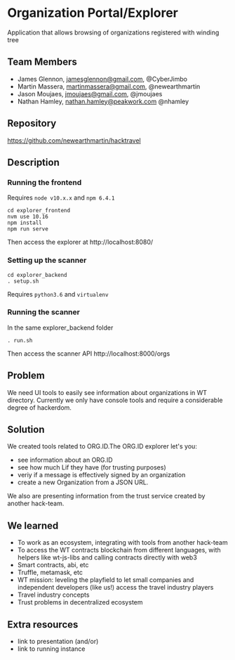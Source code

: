 # Organization Portal/Explorer
Application that allows browsing of organizations registered with winding tree

## Team Members

* James Glennon, jamesglennon@gmail.com, @CyberJimbo
* Martin Massera, martinmassera@gmail.com, @newearthmartin
* Jason Moujaes, jmoujaes@gmail.com, @jmoujaes
* Nathan Hamley, nathan.hamley@peakwork.com @nhamley

## Repository

https://github.com/newearthmartin/hacktravel

## Description


### Running the frontend
Requires `node v10.x.x` and `npm 6.4.1`

```
cd explorer_frontend
nvm use 10.16
npm install
npm run serve
```

Then access the explorer at http://localhost:8080/

### Setting up the scanner

```
cd explorer_backend
. setup.sh
```

Requires `python3.6` and `virtualenv`

### Running the scanner

In the same explorer_backend folder
```
. run.sh
```
Then access the scanner API http://localhost:8000/orgs


## Problem

We need UI tools to easily see information about organizations in WT directory. Currently we only have console tools and require a considerable degree of hackerdom.

## Solution

We created tools related to ORG.ID.The ORG.ID explorer let's you:
 * see information about an ORG.ID
 * see how much Lif they have (for trusting purposes)
 * veriy if a message is effectively signed by an organization
 * create a new Organization from a JSON URL.

We also are presenting information from the trust service created by another hack-team.

## We learned

* To work as an ecosystem, integrating with tools from another hack-team
* To access the WT contracts blockchain from different languages, with helpers like wt-js-libs and calling contracts directly with web3
* Smart contracts, abi, etc
* Truffle, metamask, etc
* WT mission: leveling the playfield to let small companies and independent developers (like us!) access the travel industry players
* Travel industry concepts
* Trust problems in decentralized ecosystem

## Extra resources

* link to presentation (and/or)
* link to running instance

